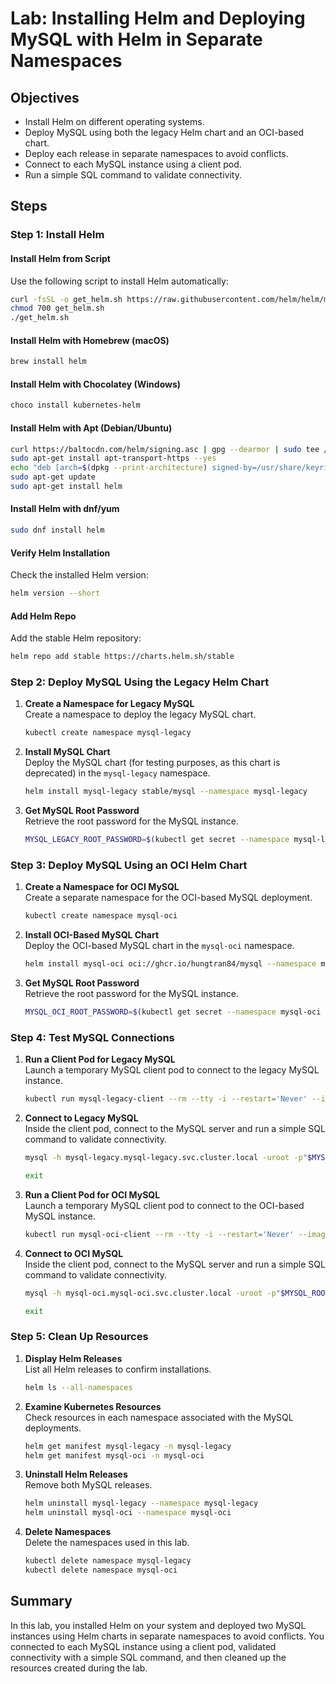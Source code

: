 # Lab: Installing Helm and Deploying MySQL with Helm in Separate Namespaces

## Objectives
- Install Helm on different operating systems.
- Deploy MySQL using both the legacy Helm chart and an OCI-based chart.
- Deploy each release in separate namespaces to avoid conflicts.
- Connect to each MySQL instance using a client pod.
- Run a simple SQL command to validate connectivity.

## Steps

### Step 1: Install Helm

#### Install Helm from Script

Use the following script to install Helm automatically:

```bash
curl -fsSL -o get_helm.sh https://raw.githubusercontent.com/helm/helm/main/scripts/get-helm-3
chmod 700 get_helm.sh
./get_helm.sh
```

#### Install Helm with Homebrew (macOS)

```bash
brew install helm
```

#### Install Helm with Chocolatey (Windows)

```bash
choco install kubernetes-helm
```

#### Install Helm with Apt (Debian/Ubuntu)

```bash
curl https://baltocdn.com/helm/signing.asc | gpg --dearmor | sudo tee /usr/share/keyrings/helm.gpg > /dev/null
sudo apt-get install apt-transport-https --yes
echo "deb [arch=$(dpkg --print-architecture) signed-by=/usr/share/keyrings/helm.gpg] https://baltocdn.com/helm/stable/debian/ all main" | sudo tee /etc/apt/sources.list.d/helm-stable-debian.list
sudo apt-get update
sudo apt-get install helm
```

#### Install Helm with dnf/yum

```bash
sudo dnf install helm
```

#### Verify Helm Installation

Check the installed Helm version:

```bash
helm version --short
```

#### Add Helm Repo

Add the stable Helm repository:

```bash
helm repo add stable https://charts.helm.sh/stable
```

### Step 2: Deploy MySQL Using the Legacy Helm Chart

1. **Create a Namespace for Legacy MySQL**  
   Create a namespace to deploy the legacy MySQL chart.

   ```bash
   kubectl create namespace mysql-legacy
   ```

2. **Install MySQL Chart**  
   Deploy the MySQL chart (for testing purposes, as this chart is deprecated) in the `mysql-legacy` namespace.

   ```bash
   helm install mysql-legacy stable/mysql --namespace mysql-legacy
   ```

3. **Get MySQL Root Password**  
   Retrieve the root password for the MySQL instance.

   ```bash
   MYSQL_LEGACY_ROOT_PASSWORD=$(kubectl get secret --namespace mysql-legacy mysql-legacy -o jsonpath="{.data.mysql-root-password}" | base64 --decode; echo)
   ```

### Step 3: Deploy MySQL Using an OCI Helm Chart

1. **Create a Namespace for OCI MySQL**  
   Create a separate namespace for the OCI-based MySQL deployment.

   ```bash
   kubectl create namespace mysql-oci
   ```

2. **Install OCI-Based MySQL Chart**  
   Deploy the OCI-based MySQL chart in the `mysql-oci` namespace.

   ```bash
   helm install mysql-oci oci://ghcr.io/hungtran84/mysql --namespace mysql-oci
   ```

3. **Get MySQL Root Password**  
   Retrieve the root password for the MySQL instance.

   ```bash
   MYSQL_OCI_ROOT_PASSWORD=$(kubectl get secret --namespace mysql-oci mysql-oci -o jsonpath="{.data.mysql-root-password}" | base64 --decode; echo)
   ```

### Step 4: Test MySQL Connections

1. **Run a Client Pod for Legacy MySQL**  
   Launch a temporary MySQL client pod to connect to the legacy MySQL instance.

   ```bash
   kubectl run mysql-legacy-client --rm --tty -i --restart='Never' --image docker.io/bitnami/mysql:8.0.34-debian-11-r31 --namespace mysql-legacy --env MYSQL_ROOT_PASSWORD=$MYSQL_LEGACY_ROOT_PASSWORD --command -- bash
   ```

2. **Connect to Legacy MySQL**  
   Inside the client pod, connect to the MySQL server and run a simple SQL command to validate connectivity.

   ```bash
   mysql -h mysql-legacy.mysql-legacy.svc.cluster.local -uroot -p"$MYSQL_ROOT_PASSWORD" -e "SHOW DATABASES;"

   exit
   ```

3. **Run a Client Pod for OCI MySQL**  
   Launch a temporary MySQL client pod to connect to the OCI-based MySQL instance.

   ```bash
   kubectl run mysql-oci-client --rm --tty -i --restart='Never' --image docker.io/bitnami/mysql:8.0.34-debian-11-r31 --namespace mysql-oci --env MYSQL_ROOT_PASSWORD=$MYSQL_OCI_ROOT_PASSWORD --command -- bash
   ```

4. **Connect to OCI MySQL**  
   Inside the client pod, connect to the MySQL server and run a simple SQL command to validate connectivity.

   ```bash
   mysql -h mysql-oci.mysql-oci.svc.cluster.local -uroot -p"$MYSQL_ROOT_PASSWORD" -e "SHOW DATABASES;"

   exit
   ```

### Step 5: Clean Up Resources

1. **Display Helm Releases**  
   List all Helm releases to confirm installations.

   ```bash
   helm ls --all-namespaces
   ```

2. **Examine Kubernetes Resources**  
   Check resources in each namespace associated with the MySQL deployments.

   ```bash
   helm get manifest mysql-legacy -n mysql-legacy
   helm get manifest mysql-oci -n mysql-oci
   ```

3. **Uninstall Helm Releases**  
   Remove both MySQL releases.

   ```bash
   helm uninstall mysql-legacy --namespace mysql-legacy
   helm uninstall mysql-oci --namespace mysql-oci
   ```

4. **Delete Namespaces**  
   Delete the namespaces used in this lab.

   ```bash
   kubectl delete namespace mysql-legacy
   kubectl delete namespace mysql-oci
   ```

## Summary

In this lab, you installed Helm on your system and deployed two MySQL instances using Helm charts in separate namespaces to avoid conflicts. You connected to each MySQL instance using a client pod, validated connectivity with a simple SQL command, and then cleaned up the resources created during the lab.